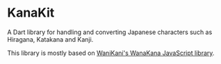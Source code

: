 # KanaKit

A Dart library for handling and converting Japanese characters such as Hiragana, Katakana and Kanji.

This library is mostly based on [WaniKani's WanaKana JavaScript library](https://github.com/WaniKani/WanaKana).
